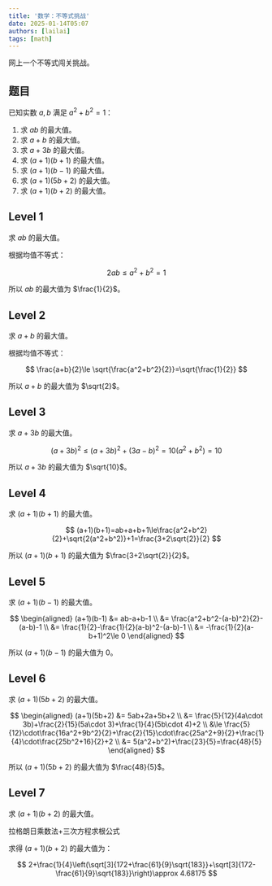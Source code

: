 ```yaml
---
title: '数学：不等式挑战'
date: 2025-01-14T05:07
authors: [lailai]
tags: [math]
---
```


<!-- truncate -->

网上一个不等式闯关挑战。

## 题目

已知实数 $a,b$ 满足 $a^2+b^2=1$：

1. 求 $ab$ 的最大值。
2. 求 $a+b$ 的最大值。
3. 求 $a+3b$ 的最大值。
4. 求 $(a+1)(b+1)$ 的最大值。
5. 求 $(a+1)(b-1)$ 的最大值。
6. 求 $(a+1)(5b+2)$ 的最大值。
7. 求 $(a+1)(b+2)$ 的最大值。

## Level 1

求 $ab$ 的最大值。

根据均值不等式：

$$
2ab\le a^2+b^2=1
$$

所以 $ab$ 的最大值为 $\frac{1}{2}$。

## Level 2

求 $a+b$ 的最大值。

根据均值不等式：

$$
\frac{a+b}{2}\le \sqrt{\frac{a^2+b^2}{2}}=\sqrt{\frac{1}{2}}
$$

所以 $a+b$ 的最大值为 $\sqrt{2}$。

## Level 3

求 $a+3b$ 的最大值。

$$
(a+3b)^2\le(a+3b)^2+(3a-b)^2=10(a^2+b^2)=10
$$

所以 $a+3b$ 的最大值为 $\sqrt{10}$。

## Level 4

求 $(a+1)(b+1)$ 的最大值。

$$
(a+1)(b+1)=ab+a+b+1\le\frac{a^2+b^2}{2}+\sqrt{2(a^2+b^2)}+1=\frac{3+2\sqrt{2}}{2}
$$

所以 $(a+1)(b+1)$ 的最大值为 $\frac{3+2\sqrt{2}}{2}$。

## Level 5

求 $(a+1)(b-1)$ 的最大值。

$$
\begin{aligned}
  (a+1)(b-1) &= ab-a+b-1 \\
  &= \frac{a^2+b^2-(a-b)^2}{2}-(a-b)-1 \\
  &= \frac{1}{2}-\frac{1}{2}(a-b)^2-(a-b)-1 \\
  &= -\frac{1}{2}(a-b+1)^2\le 0
\end{aligned}
$$

所以 $(a+1)(b-1)$ 的最大值为 $0$。

## Level 6

求 $(a+1)(5b+2)$ 的最大值。

$$
\begin{aligned}
  (a+1)(5b+2) &= 5ab+2a+5b+2 \\
  &= \frac{5}{12}(4a\cdot 3b)+\frac{2}{15}(5a\cdot 3)+\frac{1}{4}(5b\cdot 4)+2 \\
  &\le \frac{5}{12}\cdot\frac{16a^2+9b^2}{2}+\frac{2}{15}\cdot\frac{25a^2+9}{2}+\frac{1}{4}\cdot\frac{25b^2+16}{2}+2 \\
  &= 5(a^2+b^2)+\frac{23}{5}=\frac{48}{5}
\end{aligned}
$$

所以 $(a+1)(5b+2)$ 的最大值为 $\frac{48}{5}$。

## Level 7

求 $(a+1)(b+2)$ 的最大值。

拉格朗日乘数法+三次方程求根公式

求得 $(a+1)(b+2)$ 的最大值为：

$$
2+\frac{1}{4}\left(\sqrt[3]{172+\frac{61}{9}\sqrt{183}}+\sqrt[3]{172-\frac{61}{9}\sqrt{183}}\right)\approx 4.68175
$$
